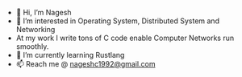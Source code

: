 - 👋 Hi, I’m Nagesh
- 👀 I’m interested in Operating System, Distributed System and Networking
- At my work I write tons of C code enable Computer Networks run smoothly.
- 🌱 I’m currently learning Rustlang
- 📫 Reach me @ nageshc1992@gmail.com

<!---
nagesh-c/nagesh-c is a ✨ special ✨ repository because its `README.md` (this file) appears on your GitHub profile.
You can click the Preview link to take a look at your changes.
--->
